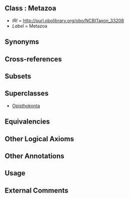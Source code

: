 
## Class : Metazoa

 * *IRI* = http://purl.obolibrary.org/obo/NCBITaxon_33208
 * *Label* = Metazoa

## Synonyms


## Cross-references


## Subsets


## Superclasses

 * [Opisthokonta](../../NCBITaxon/54/NCBITaxon_33154.md)

## Equivalencies


## Other Logical Axioms


## Other Annotations


## Usage


## External Comments

